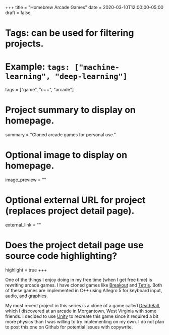 +++
title = "Homebrew Arcade Games"
date = 2020-03-10T12:00:00-05:00
draft = false

# Tags: can be used for filtering projects.
# Example: `tags: ["machine-learning", "deep-learning"]`
tags = ["game", "c++", "arcade"]

# Project summary to display on homepage.
summary = "Cloned arcade games for personal use."

# Optional image to display on homepage.
image_preview = ""

# Optional external URL for project (replaces project detail page).
external_link = ""

# Does the project detail page use source code highlighting?
highlight = true
+++

One of the things I enjoy doing in my free time (when I get free time) is rewriting arcade games. I have cloned games like [Breakout](https://en.wikipedia.org/wiki/Breakout_(video_game)) and [Tetris](https://en.wikipedia.org/wiki/Tetris). Both of these games are implemented in C++ using Allegro 5 for keyboard input, audio, and graphics.

My most recent project in this series is a clone of a game called [DeathBall](https://deathball.cab), which I discovered at an arcade in Morgantown, West Virginia with some friends. I decided to use [Unity](https://unity3d.com) to recreate this game since it required a bit more physics than I was willing to try implementing on my own. I do not plan to post this one on Github for potential issues with copywrite.